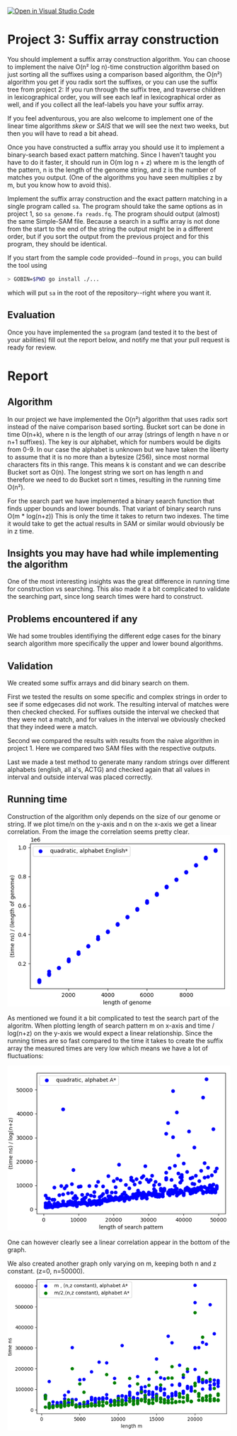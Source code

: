 [![Open in Visual Studio Code](https://classroom.github.com/assets/open-in-vscode-c66648af7eb3fe8bc4f294546bfd86ef473780cde1dea487d3c4ff354943c9ae.svg)](https://classroom.github.com/online_ide?assignment_repo_id=9032789&assignment_repo_type=AssignmentRepo)
# Project 3: Suffix array construction

You should implement a suffix array construction algorithm. You can choose to implement the naive O(n² log n)-time construction algorithm based on just sorting all the suffixes using a comparison based algorithm, the O(n²) algorithm you get if you radix sort the suffixes, or you can use the suffix tree from project 2: If you run through the suffix tree, and traverse children in lexicographical order, you will see each leaf in lexicographical order as well, and if you collect all the leaf-labels you have your suffix array.

If you feel adventurous, you are also welcome to implement one of the linear time algorithms *skew* or *SAIS* that we will see the next two weeks, but then you will have to read a bit ahead.

Once you have constructed a suffix array you should use it to implement a binary-search based exact pattern matching. Since I haven’t taught you have to do it faster, it should run in O(m log n + z) where m is the length of the pattern, n is the length of the genome string, and z is the number of matches you output. (One of the algorithms you have seen multiplies z by m, but you know how to avoid this).

Implement the suffix array construction and the exact pattern matching in a single program called `sa`.  The program should take the same options as in project 1, so `sa genome.fa reads.fq`. The program should output (almost) the same Simple-SAM file. Because a search in a suffix array is not done from the start to the end of the string the output might be in a different order, but if you sort the output from the previous project and for this program, they should be identical.

If you start from the sample code provided--found in `progs`, you can build the tool using

```bash
> GOBIN=$PWD go install ./...
```

which will put `sa` in the root of the repository--right where you want it.

## Evaluation

Once you have implemented the `sa` program (and tested it to the best of your abilities) fill out the report below, and notify me that your pull request is ready for review.

# Report

## Algorithm

In our project we have implemented the O(n²) algorithm that uses radix sort instead of the naive comparison based sorting.
Bucket sort can be done in time O(n+k), where n is the length of our array (strings of length n have n or n+1 suffixes). The key is our alphabet, which for numbers would be digits from 0-9. In our case the alphabet is unknown but we have taken the liberty to assume that it is no more than a bytesize (256), since most normal characters fits in this range. This means k is constant and we can describe Bucket sort as O(n). The longest string we sort on has length n and therefore we need to do Bucket sort n times, resulting in the running time O(n²).

For the search part we have implemented a binary search function that finds upper bounds and lower bounds. That variant of binary search runs O(m * log(n+z)) 
This is only the time it takes to return two indexes. The time it would take to get the actual results in SAM or similar would obviously be in z time.
## Insights you may have had while implementing the algorithm

One of the most interesting insights was the great difference in running time for construction vs searching.
This also made it a bit complicated to validate the searching part, since long search times were hard to construct.

## Problems encountered if any

We had some troubles identifiying the different edge cases for the binary search algorithm more specifically the upper and lower bound algorithms. 

## Validation

We created some suffix arrays and did binary search on them. 

First we tested the results on some specific and complex strings in order to see if some edgecases did not work. 
The resulting interval of matches were then checked checked. For suffixes outside the interval we checked that they were not a match, and for values in the interval we obviously checked that they indeed were a match.

Second we compared the results with results from the naive algorithm in project 1. Here we compared two SAM files with the respective outputs.

Last we made a test method to generate many random strings over different alphabets (english, all a's, ACTG) and checked again that all values in interval and outside interval was placed correctly.

## Running time

Construction of the algorithm only depends on the size of our genome or string. If we plot time/n on the y-axis and n on the x-axis we get a linear correlation. From the image the correlation seems pretty clear.
![](figs/construction_time_pr3.png)

As mentioned we found it a bit complicated to test the search part of the algoritm.
When plotting length of search pattern m on x-axis and time / log(n+z) on the y-axis we would expect a linear relationship.
Since the running times are so fast compared to the time it takes to create the suffix array the measured times are very low which means we have a lot of fluctuations:

![](figs/search_time_pr3_n=50k.png)

One can however clearly see a linear correlation appear in the bottom of the graph.

We also created another graph only varying on m, keeping both n and z constant. (z=0, n=50000).
![](figs/search_log_constant_pr3.png)

